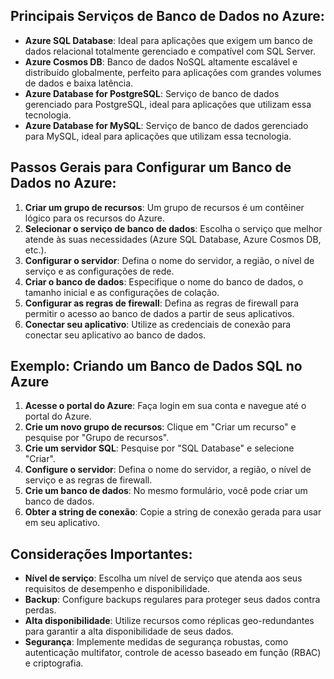 ## Principais Serviços de Banco de Dados no Azure:

- **Azure SQL Database**: Ideal para aplicações que exigem um banco de dados relacional totalmente gerenciado e compatível com SQL Server.
- **Azure Cosmos DB**: Banco de dados NoSQL altamente escalável e distribuído globalmente, perfeito para aplicações com grandes volumes de dados e baixa latência.
- **Azure Database for PostgreSQL**: Serviço de banco de dados gerenciado para PostgreSQL, ideal para aplicações que utilizam essa tecnologia.
- **Azure Database for MySQL**: Serviço de banco de dados gerenciado para MySQL, ideal para aplicações que utilizam essa tecnologia.

## Passos Gerais para Configurar um Banco de Dados no Azure:

1. **Criar um grupo de recursos**: Um grupo de recursos é um contêiner lógico para os recursos do Azure.
2. **Selecionar o serviço de banco de dados**: Escolha o serviço que melhor atende às suas necessidades (Azure SQL Database, Azure Cosmos DB, etc.).
3. **Configurar o servidor**: Defina o nome do servidor, a região, o nível de serviço e as configurações de rede.
4. **Criar o banco de dados**: Especifique o nome do banco de dados, o tamanho inicial e as configurações de colação.
5. **Configurar as regras de firewall**: Defina as regras de firewall para permitir o acesso ao banco de dados a partir de seus aplicativos.
6. **Conectar seu aplicativo**: Utilize as credenciais de conexão para conectar seu aplicativo ao banco de dados.

## Exemplo: Criando um Banco de Dados SQL no Azure

1. **Acesse o portal do Azure**: Faça login em sua conta e navegue até o portal do Azure.
2. **Crie um novo grupo de recursos**: Clique em "Criar um recurso" e pesquise por "Grupo de recursos".
3. **Crie um servidor SQL**: Pesquise por "SQL Database" e selecione "Criar".
4. **Configure o servidor**: Defina o nome do servidor, a região, o nível de serviço e as regras de firewall.
5. **Crie um banco de dados**: No mesmo formulário, você pode criar um banco de dados.
6. **Obter a string de conexão**: Copie a string de conexão gerada para usar em seu aplicativo.

## Considerações Importantes:

- **Nível de serviço**: Escolha um nível de serviço que atenda aos seus requisitos de desempenho e disponibilidade.
- **Backup**: Configure backups regulares para proteger seus dados contra perdas.
- **Alta disponibilidade**: Utilize recursos como réplicas geo-redundantes para garantir a alta disponibilidade de seus dados.
- **Segurança**: Implemente medidas de segurança robustas, como autenticação multifator, controle de acesso baseado em função (RBAC) e criptografia.

